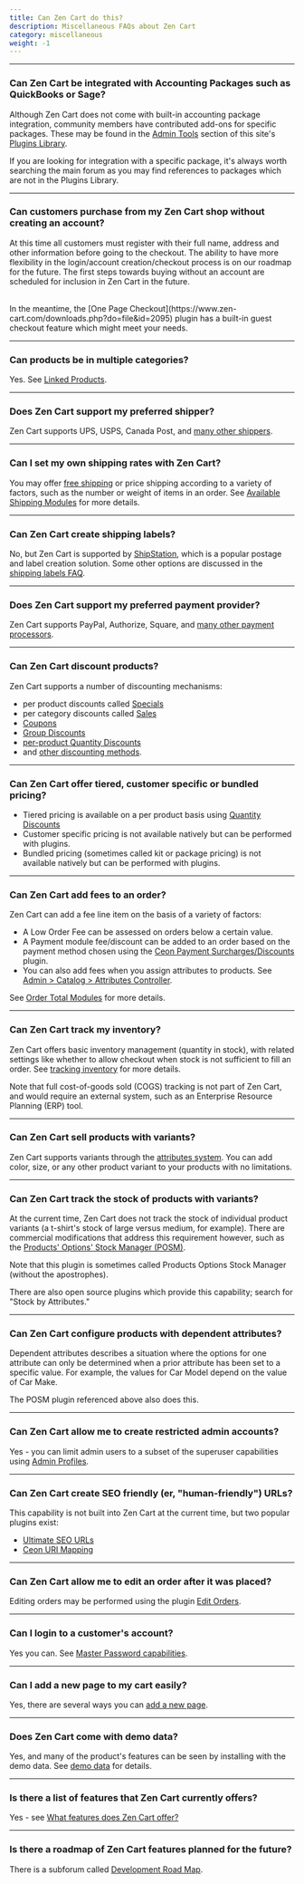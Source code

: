```yaml
---
title: Can Zen Cart do this?  
description: Miscellaneous FAQs about Zen Cart
category: miscellaneous
weight: -1
---
```


--- 

### Can Zen Cart be integrated with Accounting Packages such as QuickBooks or Sage?
Although Zen Cart does not come with built-in accounting package integration, community members have contributed add-ons for specific packages. These may be found in the [Admin Tools](https://www.zen-cart.com/downloads.php?do=cat&id=1) section of this site's [Plugins Library](https://www.zen-cart.com/downloads.php).

If you are looking for integration with a specific package, it's always worth searching the main forum as you may find references to packages which are not in the Plugins Library. 

---

### Can customers purchase from my Zen Cart shop without creating an account?

At this time all customers must register with their full name, address and other information before going to the checkout. The ability to have more flexibility in the login/account creation/checkout process is on our roadmap for the future. The first steps towards buying without an account are scheduled for inclusion in Zen Cart in the future.

<br />
In the meantime, the [One Page Checkout](https://www.zen-cart.com/downloads.php?do=file&id=2095) plugin has a built-in guest checkout feature which might meet your needs.

---

### Can products be in multiple categories? 

Yes.  See [Linked Products](/user/products/linked_product/).

---

### Does Zen Cart support my preferred shipper? 

Zen Cart supports UPS, USPS, Canada Post, and [many other shippers](/user/shipping/). 

---

### Can I set my own shipping rates with Zen Cart? 

You may offer [free shipping](/user/shipping/free_shipping/) or price shipping according to a variety of factors, such as the number or weight of items in an order.  See [Available Shipping Modules](/user/shipping/shipping/#available-shipping-modules) for more details.

---
### Can Zen Cart create shipping labels? 

No, but Zen Cart is supported by [ShipStation](https://www.shipstation.com), which is a popular postage and label creation solution.  Some other options are discussed in the [shipping labels FAQ](/user/shipping/labels/).

---

### Does Zen Cart support my preferred payment provider? 
Zen Cart supports PayPal, Authorize, Square, and [many other payment processors](/user/payment/). 

---
### Can Zen Cart discount products?

Zen Cart supports a number of discounting mechanisms: 

- per product discounts called [Specials](/user/admin_pages/catalog/specials/)
- per category discounts called [Sales](/user/admin_pages/catalog/salemaker/)
- [Coupons](/user/order_total/coupons/)
- [Group Discounts](/user/order_total/group_pricing/)
- [per-product Quantity Discounts](/user/products/quantity_discounts/) 
- and [other discounting methods](/user/order_total/). 

---
### Can Zen Cart offer tiered, customer specific or bundled pricing? 

- Tiered pricing is available on a per product basis using [Quantity Discounts](/user/products/quantity_discounts/) 
- Customer specific pricing is not available natively but can be performed with plugins.
- Bundled pricing (sometimes called kit or package pricing) is not available natively but can be performed with plugins.

---

### Can Zen Cart add fees to an order? 

Zen Cart can add a fee line item on the basis of a variety of factors:

- A Low Order Fee can be assessed on orders below a certain value. 
- A Payment module fee/discount can be added to an order based on the payment method chosen using the [Ceon Payment Surcharges/Discounts](https://www.zen-cart.com/downloads.php?do=file&id=1279) plugin. 
- You can also add fees when you assign attributes to products.  See [Admin > Catalog > Attributes Controller](/user/admin_pages/catalog/attributes_controller/). 

See [Order Total Modules](/user/order_total/order_total/) for more details. 

---
### Can Zen Cart track my inventory? 

Zen Cart offers basic inventory management (quantity in stock), with related settings like whether to allow checkout when stock is not sufficient to fill an order.  See [tracking inventory](/user/running/stock/) for more details.

Note that full cost-of-goods sold (COGS) tracking is not part of Zen  Cart, and would require an external system, such as an Enterprise Resource Planning (ERP) tool. 

---
### Can Zen Cart sell products with variants? 
Zen Cart supports variants through the [attributes system](/user/products/attributes/).  You can add
color, size, or any other product variant to your products with no limitations.

---

### Can Zen Cart track the stock of products with variants? 

At the current time, Zen Cart does not track the stock of individual product variants (a t-shirt's stock of large versus medium, for example).  There are commercial modifications that address this requirement however, such as 
the [Products' Options' Stock Manager (POSM)](https://vinosdefrutastropicales.com/product_extra_files/options_stock/readme.html). 

Note that this plugin is sometimes called Products Options Stock Manager (without the apostrophes). 

There are also open source plugins which provide this capability; search for "Stock by Attributes." 

---

### Can Zen Cart configure products with dependent attributes? 

Dependent attributes describes a situation where the options for one attribute can only be determined when a prior attribute has been set to a specific value.  For example, the values for Car Model depend on the value of Car Make.

The POSM plugin referenced above also does this. 

---

### Can Zen Cart allow me to create restricted admin accounts? 
Yes - you can limit admin users to a subset of the superuser capabilities using
[Admin Profiles](/user/admin_pages/admins/admin_profiles/). 

---

### Can Zen Cart create SEO friendly (er, "human-friendly") URLs? 
This capability is not built into Zen Cart at the current time, but two popular plugins exist:
- [Ultimate SEO URLs](https://www.zen-cart.com/downloads.php?do=file&id=132)
- [Ceon URI Mapping](https://www.zen-cart.com/downloads.php?do=file&id=2250)

--- 
### Can Zen Cart allow me to edit an order after it was placed? 
Editing orders may be performed using the plugin 
[Edit Orders](https://www.zen-cart.com/downloads.php?do=file&id=1513).

---

### Can I login to a customer's account? 
Yes you can.  See [Master Password capabilities](/user/admin/master_password/). 

---

### Can I add a new page to my cart easily? 

Yes, there are several ways you can [add a new page](/user/customizing/add_pages/). 

--- 
### Does Zen Cart come with demo data? 

Yes, and many of the product's features can be seen by installing with the demo data.  See [demo data](/user/first_steps/demo_data/) for details. 

--- 
<!-- please keep this at the end --> 
### Is there a list of features that Zen Cart currently offers? 
Yes - see [What features does Zen Cart offer?](/user/about_us/features/)

--- 

### Is there a roadmap of Zen Cart features planned for the future? 
There is a subforum called [Development Road Map](https://www.zen-cart.com/forumdisplay.php?4-Development-Road-Map).


